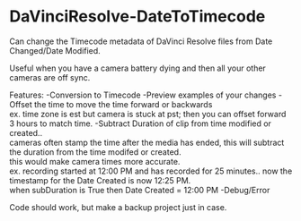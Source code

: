 # DaVinciResolve-DateToTimecode

Can change the Timecode metadata of DaVinci Resolve files from Date Changed/Date Modified.

Useful when you have a camera battery dying and then all your other cameras are off sync.

Features: 
-Conversion to Timecode
-Preview examples of your changes
-Offset the time to move the time forward or backwards  
   ex. time zone is est but camera is stuck at pst; then you can offset forward 3 hours to match time.
-Subtract Duration of clip from time modified or created..  
   cameras often stamp the time after the media has ended, this will subtract the duration from the time modifed or created.  
   this would make camera times more accurate.    
     ex. recording started at 12:00 PM and has recorded for 25 minutes.. now the timestamp for the Date Created is now 12:25 PM.         
         when subDuration is True then Date Created = 12:00 PM
-Debug/Error


Code should work, but make a backup project just in case.

